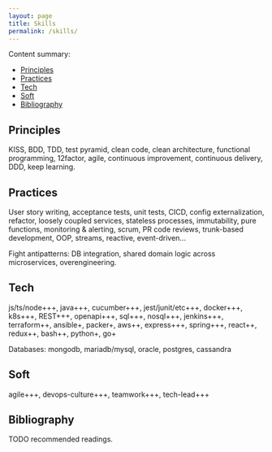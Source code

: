 ```yaml
---
layout: page
title: Skills
permalink: /skills/
---
```


Content summary:

- [Principles](#principles)
- [Practices](#practices)
- [Tech](#tech)
- [Soft](#soft)
- [Bibliography](#bibliography)

## Principles

KISS, BDD, TDD, test pyramid, clean code, clean architecture, functional programming, 12factor, agile, continuous improvement, continuous delivery, DDD, keep learning.

## Practices

User story writing, acceptance tests, unit tests, CICD, config externalization, refactor, loosely coupled services, stateless processes, immutability, pure functions, monitoring & alerting, scrum, PR code reviews, trunk-based development, OOP, streams, reactive, event-driven...

Fight antipatterns: DB integration, shared domain logic across microservices, overengineering.

## Tech

<!-- TODO replace pluses with stars? -->

js/ts/node+++, java+++, cucumber+++, jest/junit/etc+++, docker+++, k8s+++, REST+++, openapi+++, sql+++, nosql+++, jenkins+++, terraform++, ansible+, packer+, aws++, express+++, spring+++, react++, redux++, bash++, python+, go+

Databases: mongodb, mariadb/mysql, oracle, postgres, cassandra

## Soft

agile+++, devops-culture+++, teamwork+++, tech-lead+++

## Bibliography

TODO recommended readings.

